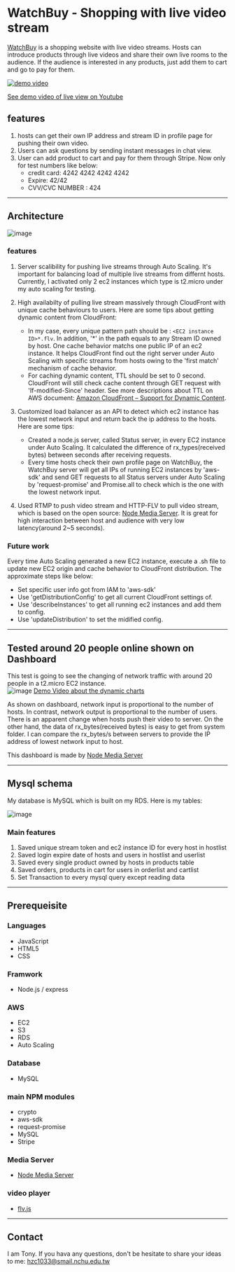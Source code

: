 # WatchBuy - Shopping with live video stream

[WatchBuy](https://hzctony.com/) is a shopping website with live video streams. Hosts can introduce products through live videos and share their own live rooms to the audience. If the audience is interested in any products, just add them to cart and go to pay for them.

[![demo video](https://hzctonyforlive.s3-ap-southeast-1.amazonaws.com/demovid.png)](https://youtu.be/HZEDPOzgSJk)

[See demo video of live view on Youtube](https://youtu.be/HZEDPOzgSJk)
## features
1. hosts can get their own IP address and stream ID in profile page for pushing their own video.
2. Users can ask questions by sending instant messages in chat view.
3. User can add product to cart and pay for them through Stripe. Now only for test numbers like below:
    * credit card: 4242 4242 4242 4242
    * Expire: 42/42
    * CVV/CVC NUMBER : 424



---------------------------------------
## Architecture

![image](readme/architechture4.png)

### features
1. Server scalibility for pushing live streams through Auto Scaling. It's important for balancing load of multiple live streams from differnt hosts. Currently, I activated only 2 ec2 instances which type is t2.micro under my auto scaling for testing.
2. High availabilty of pulling live stream massively through CloudFront with unique cache behaviours to users. Here are some tips about getting dynamic content from CloudFront:
    * In my case, every unique pattern path should be : `<EC2 instance ID>*.flv`. In addition, '*' in the path equals to any Stream ID owned by host. One cache behavior matchs one public IP of an ec2 instance. It helps CloudFront find out the right server under Auto Scaling with specific streams from hosts owing to the 'first match' mechanism of cache behavior.
    * For caching dynamic content, TTL should be set to 0 second. CloudFront will still check cache content through GET request with 'If-modified-Since' header. See more descriptions about TTL on AWS document: [Amazon CloudFront – Support for Dynamic Content](https://aws.amazon.com/tw/blogs/aws/amazon-cloudfront-support-for-dynamic-content/). 

3. Customized load balancer as an API to detect which ec2 instance has the lowest network input and return back the ip address to the hosts. Here are some tips:
    * Created a node.js server, called Status server, in every EC2 instance under Auto Scaling. It calculated the difference of rx_types(received bytes) between seconds after receiving requests.
    * Every time hosts check their own profile page on WatchBuy, the WatchBuy server will get all IPs of running EC2 instances by 'aws-sdk' and send GET requests to all Status servers under Auto Scaling by 'request-promise' and Promise.all to check which is the one with the lowest network input.

4. Used RTMP to push video stream and HTTP-FLV to pull video stream, which is based on the open source: [Node Media Server](https://github.com/illuspas/Node-Media-Server.git). It is great for high interaction between host and audience with very low latency(around 2~5 seconds).


### Future work

Every time Auto Scaling generated a new EC2 instance, execute a .sh file to update new EC2 origin and cache behavior to CloudFront distribution. The approximate steps like below:
* Set specific user info got from IAM to 'aws-sdk'
* Use 'getDistributionConfig' to get all current CloudFront settings of.
* Use 'describeInstances' to get all running ec2 instances and add them to config.
* Use 'updateDistribution' to set the midified config.
---------------------------------------



## Tested around 20 people online shown on Dashboard 
This test is going to see the changing of network traffic with around 20 people in a t2.micro EC2 instance.<br>
![image](readme/dashboard.png)
[Demo Video about the dynamic charts](https://youtu.be/5Snbt_aPUms)

As shown on dashboard, network input is proportional to the number of hosts. In contrast, network output is proportional to the number of users. <br>There is an apparent change when hosts push their video to server. On the other hand, the data of rx_bytes(received bytes) is easy to get from system folder. I can compare the rx_bytes/s between servers to provide the IP address of lowest network input to host.


This dashboard is made by [Node Media Server](https://github.com/illuspas/Node-Media-Server.git)


---------------------------------------
## Mysql schema
My database is MySQL which is built on my RDS. Here is my tables:

![image](public/images/dbschema.png)

### Main features
1. Saved unique stream token and ec2 instance ID for every host in hostlist
2. Saved login expire date of hosts and users in hostlist and userlist
3. Saved every single product owned by hosts in products table
4. Saved orders, products in cart for users in orderlist and cartlist
5. Set Transaction to every mysql query except reading data

---------------------------------------

## Prerequeisite

### Languages
* JavaScript 
* HTML5 
* CSS

### Framwork

* Node.js / express

### AWS

* EC2 
* S3
* RDS 
* Auto Scaling

### Database

* MySQL

### main NPM modules

* crypto
* aws-sdk
* request-promise
* MySQL
* Stripe


### Media Server

* [Node Media Server](https://github.com/illuspas/Node-Media-Server.git)

### video player
* [flv.js](https://github.com/bilibili/flv.js.git)




---------------------------------------

## Contact

I am Tony. If you hava any questions, don't be hesitate to share your ideas to me: hzc1033@smail.nchu.edu.tw